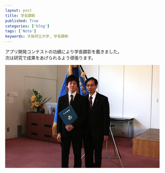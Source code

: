 ```yaml
---
layout: post
title: 学長顕彰
published: True
categories: ['blog']
tags: ['Note']
keywords: 大阪府立大学, 学長顕彰
---
```


アプリ開発コンテストの功績により学長顕彰を戴きました。<br>
次は研究で成果をあげられるよう頑張ります。

<img src="/assets/img/blog_honor_myphoto.jpg" class="image-on-frame">
